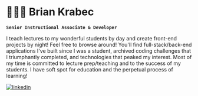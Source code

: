 # 🧑🏽‍💻 Brian Krabec

**`Senior Instructional Associate & Developer`**

I teach lectures to my wonderful students by day and create front-end projects by night! Feel free to browse around! You'll find full-stack/back-end applications I've built since I was a student, archived coding challenges that I triumphantly completed, and technologies that peaked my interest. Most of my time is committed to lecture prep/teaching and to the success of my students. I have soft spot for education and the perpetual process of learning!

<p align = "left">
    <a href="[https://github.com/ForrestKnight?tab=followers](https://www.linkedin.com/in/bkrabec/)">
         <img alt="linkedin" title="Add me on LinkedIn" src="https://custom-icon-badges.demolab.com/github/?color=236ad3&labelColor=1155ba&style=for-the-badge&logo=person-add&label=Follow&logoColor=white"/></a>
</p>

